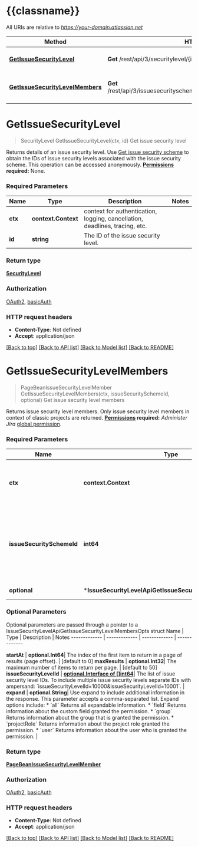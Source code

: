 # {{classname}}

All URIs are relative to *https://your-domain.atlassian.net*

Method | HTTP request | Description
------------- | ------------- | -------------
[**GetIssueSecurityLevel**](IssueSecurityLevelApi.md#GetIssueSecurityLevel) | **Get** /rest/api/3/securitylevel/{id} | Get issue security level
[**GetIssueSecurityLevelMembers**](IssueSecurityLevelApi.md#GetIssueSecurityLevelMembers) | **Get** /rest/api/3/issuesecurityschemes/{issueSecuritySchemeId}/members | Get issue security level members

# **GetIssueSecurityLevel**
> SecurityLevel GetIssueSecurityLevel(ctx, id)
Get issue security level

Returns details of an issue security level.  Use [Get issue security scheme](#api-rest-api-3-issuesecurityschemes-id-get) to obtain the IDs of issue security levels associated with the issue security scheme.  This operation can be accessed anonymously.  **[Permissions](#permissions) required:** None.

### Required Parameters

Name | Type | Description  | Notes
------------- | ------------- | ------------- | -------------
 **ctx** | **context.Context** | context for authentication, logging, cancellation, deadlines, tracing, etc.
  **id** | **string**| The ID of the issue security level. | 

### Return type

[**SecurityLevel**](SecurityLevel.md)

### Authorization

[OAuth2](../README.md#OAuth2), [basicAuth](../README.md#basicAuth)

### HTTP request headers

 - **Content-Type**: Not defined
 - **Accept**: application/json

[[Back to top]](#) [[Back to API list]](../README.md#documentation-for-api-endpoints) [[Back to Model list]](../README.md#documentation-for-models) [[Back to README]](../README.md)

# **GetIssueSecurityLevelMembers**
> PageBeanIssueSecurityLevelMember GetIssueSecurityLevelMembers(ctx, issueSecuritySchemeId, optional)
Get issue security level members

Returns issue security level members.  Only issue security level members in context of classic projects are returned.  **[Permissions](#permissions) required:** *Administer Jira* [global permission](https://confluence.atlassian.com/x/x4dKLg).

### Required Parameters

Name | Type | Description  | Notes
------------- | ------------- | ------------- | -------------
 **ctx** | **context.Context** | context for authentication, logging, cancellation, deadlines, tracing, etc.
  **issueSecuritySchemeId** | **int64**| The ID of the issue security scheme. Use the [Get issue security schemes](#api-rest-api-3-issuesecurityschemes-get) operation to get a list of issue security scheme IDs. | 
 **optional** | ***IssueSecurityLevelApiGetIssueSecurityLevelMembersOpts** | optional parameters | nil if no parameters

### Optional Parameters
Optional parameters are passed through a pointer to a IssueSecurityLevelApiGetIssueSecurityLevelMembersOpts struct
Name | Type | Description  | Notes
------------- | ------------- | ------------- | -------------

 **startAt** | **optional.Int64**| The index of the first item to return in a page of results (page offset). | [default to 0]
 **maxResults** | **optional.Int32**| The maximum number of items to return per page. | [default to 50]
 **issueSecurityLevelId** | [**optional.Interface of []int64**](int64.md)| The list of issue security level IDs. To include multiple issue security levels separate IDs with ampersand: &#x60;issueSecurityLevelId&#x3D;10000&amp;issueSecurityLevelId&#x3D;10001&#x60;. | 
 **expand** | **optional.String**| Use expand to include additional information in the response. This parameter accepts a comma-separated list. Expand options include:   *  &#x60;all&#x60; Returns all expandable information.  *  &#x60;field&#x60; Returns information about the custom field granted the permission.  *  &#x60;group&#x60; Returns information about the group that is granted the permission.  *  &#x60;projectRole&#x60; Returns information about the project role granted the permission.  *  &#x60;user&#x60; Returns information about the user who is granted the permission. | 

### Return type

[**PageBeanIssueSecurityLevelMember**](PageBeanIssueSecurityLevelMember.md)

### Authorization

[OAuth2](../README.md#OAuth2), [basicAuth](../README.md#basicAuth)

### HTTP request headers

 - **Content-Type**: Not defined
 - **Accept**: application/json

[[Back to top]](#) [[Back to API list]](../README.md#documentation-for-api-endpoints) [[Back to Model list]](../README.md#documentation-for-models) [[Back to README]](../README.md)

